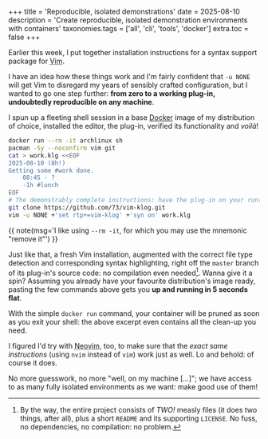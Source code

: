 +++
title = 'Reproducible, isolated demonstrations'
date = 2025-08-10
description = 'Create reproducible, isolated demonstration environments with containers'
taxonomies.tags = ['all', 'cli', 'tools', 'docker']
extra.toc = false
+++

Earlier this week, I put together installation instructions for a syntax support
package for <abbr title="The ubiquitous text editor">Vim</abbr>.

I have an idea how these things work and I'm fairly confident that `-u NONE`
will get Vim to disregard my years of sensibly crafted configuration, but I
wanted to go one step further: **from zero to a working plug-in, undoubtedly
reproducible on any machine**.

<!-- more -->

I spun up a fleeting shell session in a base [Docker](https://www.docker.com/)
image of my distribution of choice, installed the editor, the plug-in, verified
its functionality and *voilà*!

```sh
docker run --rm -it archlinux sh
pacman -Sy --noconfirm vim git
cat > work.klg <<EOF
2025-08-10 (8h!)
Getting some #work done.
    08:45 - ?
    -1h #lunch
EOF
# The demonstrably complete instructions: have the plug-in on your runtimepath
git clone https://github.com/73/vim-klog.git
vim -u NONE +'set rtp+=vim-klog' +'syn on' work.klg
```
{{ note(msg='I like using `--rm -it`, for which you may use the mnemonic "remove it"') }}

Just like that, a fresh Vim installation, augmented with the correct file type
detection and corresponding syntax highlighting, right off the `master` branch
of its plug-in's source code: no compilation even needed[^1].  Wanna give it
a spin?  Assuming you already have your favourite distribution's image ready,
pasting the few commands above gets you **up and running in 5 seconds flat**.

[^1]:  By the way, the entire project consists of *TWO!* measly files (it does
two things, after all), plus a short `README` and its supporting `LICENSE`.  No
fuss, no dependencies, no compilation: no problem.

With the simple `docker run` command, your container will be pruned as soon as
you exit your shell: the above excerpt even contains all the clean-up you need.

I figured I'd try with <abbr title="The one capable 'alternative' to Vim
">Neovim</abbr>, too, to make sure that the *exact same instructions* (using
`nvim` instead of `vim`) work just as well.  Lo and behold: of course it does.

No more guesswork, no more "well, on my machine [...]"; we have access to as
many fully isolated environments as we want: make good use of them!
